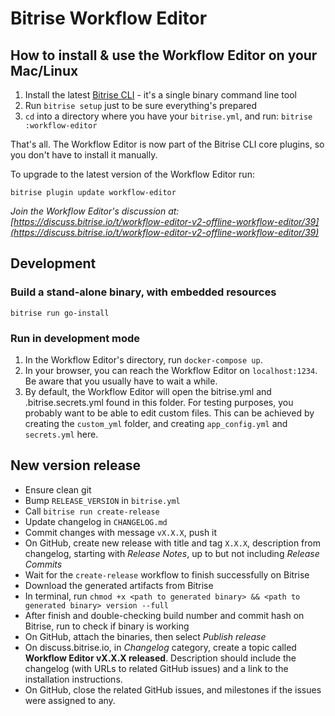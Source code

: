 # Bitrise Workflow Editor

## How to install & use the Workflow Editor on your Mac/Linux

1. Install the latest [Bitrise CLI](https://www.bitrise.io/cli) - it's a single binary command line tool
1. Run `bitrise setup` just to be sure everything's prepared
1. `cd` into a directory where you have your `bitrise.yml`, and run: `bitrise :workflow-editor`

That's all. The Workflow Editor is now part of the Bitrise CLI core plugins, so you don't have to install it manually.

To upgrade to the latest version of the Workflow Editor run:

```
bitrise plugin update workflow-editor
```

*Join the Workflow Editor's discussion at: [https://discuss.bitrise.io/t/workflow-editor-v2-offline-workflow-editor/39](https://discuss.bitrise.io/t/workflow-editor-v2-offline-workflow-editor/39)*


## Development

### Build a stand-alone binary, with embedded resources

```
bitrise run go-install
```

### Run in development mode

1. In the Workflow Editor's directory, run `docker-compose up`.
1. In your browser, you can reach the Workflow Editor on `localhost:1234`. Be aware that you usually have to wait a while.
1. By default, the Workflow Editor will open the bitrise.yml and .bitrise.secrets.yml found in this folder. For testing purposes, you probably want to be able to edit custom files. This can be achieved by creating the `custom_yml` folder, and creating `app_config.yml` and `secrets.yml` here.

## New version release

- Ensure clean git
- Bump `RELEASE_VERSION` in `bitrise.yml`
- Call `bitrise run create-release`
- Update changelog in `CHANGELOG.md`
- Commit changes with message `vX.X.X`, push it
- On GitHub, create new release with title and tag `X.X.X`, description from changelog, starting with *Release Notes*, up to but not including *Release Commits*
- Wait for the `create-release` workflow to finish successfully on Bitrise
- Download the generated artifacts from Bitrise
- In terminal, run `chmod +x <path to generated binary> && <path to generated binary> version --full`
- After finish and double-checking build number and commit hash on Bitrise, run <path to generated binary> to check if binary is working
- On GitHub, attach the binaries, then select *Publish release*
- On discuss.bitrise.io, in *Changelog* category, create a topic called **Workflow Editor vX.X.X released**. Description should include the changelog (with URLs to related GitHub issues) and a link to the installation instructions.
- On GitHub, close the related GitHub issues, and milestones if the issues were assigned to any.
